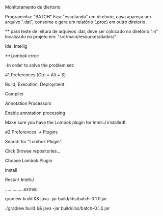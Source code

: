 Monitoramento de diertorio

Programinha: "BATCH"
Fica "escutando" um diretorio, casa apareça um arquivo ".dat", 
consome e gera um relatório (.proc) em outro diretorio.

** para teste de leitura de arquivos .dat, deve ser colocado no diretório "in" localizado no projeto em: "src/main/resources/dados/"

Ide:  Intellig

**Lombok error:

-In order to solve the problem set:

#1
Preferences (Ctrl + Alt + S)

Build, Execution, Deployment

Compiler

Annotation Processors

Enable annotation processing

Make sure you have the Lombok plugin for IntelliJ installed!


#2
Preferences -> Plugins

Search for "Lombok Plugin"

Click Browse repositories...

Choose Lombok Plugin

Install

Restart IntelliJ


...............extras:

gradlew build && java -jar build/libs/batch-0.1.0.jar

./gradlew build && java -jar build/libs/batch-0.1.0.jar

